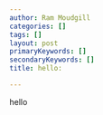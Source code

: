 ```yaml
---
author: Ram Moudgill
categories: []
tags: []
layout: post
primaryKeywords: []
secondaryKeywords: []
title: hello:

---
```

hello
